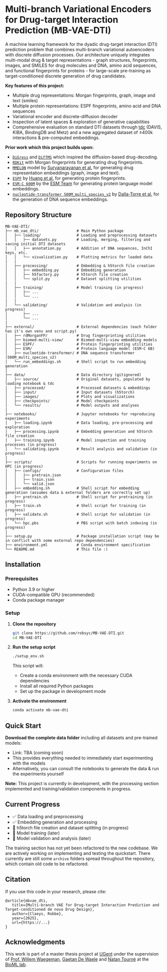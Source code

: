 # Multi-branch Variational Encoders for Drug-target Interaction Prediction (MB-VAE-DTI)

A machine learning framework for the dyadic drug-target interaction (DTI) prediction problem that combines multi-branch variational autoencoders with discrete diffusion processes. Our architecture uniquely integrates multi-modal drug & target representations - graph structures, fingerprints, images, and SMILES for drug molecules and DNA, amino acid sequences, and functional fingerprints for proteins - for large-scale pre-training as target-conditioned discrete generation of drug candidates.

**Key features of this project:**
- Multiple drug representations: Morgan fingerprints, graph, image and text (smiles)
- Multiple protein representations: ESPF fingerprints, amino acid and DNA sequences
- Variational encoder and discrete-diffusion decoder
- Inspection of latent spaces & exploration of generative capabilities
- Comprehensive evaluation on standard DTI datasets through [tdc](https://tdcommons.ai/) (DAVIS, KIBA, BindingDB and Metz) and a new aggregated dataset of ±400k interactions & pre-computed embeddings.

**Prior work which this project builds upon:**
- [`DiGress`](https://github.com/cvignac/DiGress) and [`DiffMS`](https://github.com/coleygroup/DiffMS) which inspired the diffusion-based drug-decoding.
- [`RDKit`](https://www.rdkit.org/) with Morgan fingerprints for generating drug fingerprints.
- [`MMELON`](https://github.com/BiomedSciAI/biomed-multi-view) model by [Suryanarayanan et al.](https://arxiv.org/abs/2410.19704) for generating drug representation embeddings (graph, image and text).
- [`ESPF`](https://github.com/kexinhuang12345/ESPF) by [Huang et al.](https://static1.squarespace.com/static/58f7aae1e6f2e1a0f9a56616/t/5e370e2d12092f15876d5753/1580666413389/paper.pdf) for generating protein fingerprints.
- [`ESM-C 600M`](https://github.com/evolutionaryscale/esm) by the [ESM Team](https://evolutionaryscale.ai/blog/esm-cambrian) for generating protein language model embeddings.
- [`nucleotide-transformer 500M_multi_species_v2`](https://github.com/instadeepai/nucleotide-transformer) by [Dalla-Torre et al.](https://www.biorxiv.org/content/10.1101/2023.01.11.523679v2) for the generation of DNA sequence embeddings.

## Repository Structure

```
MB-VAE-DTI/
├── mb_vae_dti/                 # Main Python package
│   ├── loading/                # Loading and preprocessing datasets
│   │   ├── datasets.py         # Loading, merging, filtering and saving initial DTI datasets
│   │   ├── annotation.py       # Addition of DNA sequences, InChI keys, etc.
│   │   └── visualization.py    # Plotting metrics for loaded data
|   | 
│   ├── processing/             # Embedding & h5torch file creation
│   │   ├── embedding.py        # Embedding generation
│   │   ├── h5factory.py        # h5torch file creation
│   │   └── split.py            # Dataset splitting utilities
|   |
│   ├── training/               # Model training (in progress)
│   │   ├── ...
│   │   └── ...
|   |
│   └── validating/             # Validation and analysis (in progress)
│       ├── ...
│       └── ...
|
├── external/                   # External dependencies (each folder has it's own venv and script.py)
│   ├── rdMorganFP/             # Drug fingerprinting utilities
│   ├── biomed-multi-view/      # Biomed-multi-view embedding models
│   ├── ESPF/                   # Protein fingerprinting utilities
│   ├── ESM/                    # Protein language model (ESM-C 6B)
│   ├── nucleotide-transformer/ # DNA sequence transformer (500M_multi_species_v2)
│   └── run_embeddings.sh       # Shell script to run embedding generation
|
├── data/                       # Data directory (gitignored)
│   ├── source/                 # Original datasets, populated by loading notebook & tdc
│   ├── processed/              # Processed datasets & embeddings
│   ├── input/                  # Input datasets (h5torch)
│   ├── images/                 # Plots and visualizations
│   ├── checkpoints/            # Model checkpoints
│   └── results/                # Model outputs and analyses
|
├── notebooks/                  # Jupyter notebooks for reproducing experiments
│   ├── loading.ipynb           # Data loading, pre-processing and exploration
│   ├── processing.ipynb        # Embedding generation and h5torch file creation
│   ├── training.ipynb          # Model inspection and training processes (in progress)
│   └── validating.ipynb        # Result analysis and validation (in progress)
|
├── scripts/                    # Scripts for running experiments on HPC (in progress)
│   ├── configs/                # Configuration files
│   │   ├── pretrain.json
│   │   ├── train.json
│   │   └── valid.json
│   ├── embedding.sh            # Shell script for embedding generation (assumes data & external folders are correctly set up)
│   ├── pretrain.sh             # Shell script for pretraining (in progress)
│   ├── train.sh                # Shell script for training (in progress)
│   ├── validate.sh             # Shell script for validation (in progress)
│   └── hpc.pbs                 # PBS script with batch indexing (in progress)
|
├── setup.py                    # Package installation script (may be in conflict with some external repo dependencies)
├── environment.yml             # Conda environment specification
└── README.md                   # This file :)
```

## Installation

### Prerequisites

- Python 3.9 or higher
- CUDA-compatible GPU (recommended)
- Conda package manager

### Setup

1. **Clone the repository**
   ```bash
   git clone https://github.com/robsyc/MB-VAE-DTI.git
   cd MB-VAE-DTI
   ```

2. **Run the setup script**
   ```bash
   ./setup_env.sh
   ```
   This script will:
   - Create a conda environment with the necessary CUDA dependencies
   - Install all required Python packages
   - Set up the package in development mode

3. **Activate the environment**
   ```bash
   conda activate mb-vae-dti
   ```

## Quick Start

**Download the complete data folder** including all datasets and pre-trained models:
   - Link: TBA (coming soon)
   - This provides everything needed to immediately start experimenting with the models
   - Alternatively, you can consult the notebooks to generate the data & run the experiments yourself

**Note:** This project is currently in development, with the processing section implemented and training/validation components in progress.

## Current Progress

- ✅ Data loading and preprocessing
- ✅ Embedding generation and processing
- 🔄 h5torch file creation and dataset splitting (in progress)
- 🔄 Model training (later)
- 🔄 Model validation and analysis (later)

The training section has not yet been refactored to the new codebase. We are actively working on implementing and testing the quickstart. There currently are still some `archive` folders spread throughout the repository, which contain old code to be refactored.

## Citation

If you use this code in your research, please cite:

```
@article{mbvae_dti,
   title={Multi-branch VAE for Drug-target Interaction Prediction and Target-conditioned de novo Drug Design},
   author={Claeys, Robbe},
   year={2025},
   url={https://...}
}
```

## Acknowledgments

This work is part of a master thesis project at [UGent](https://www.ugent.be/en) under the supervision of [Prof. Willem Waegeman](https://www.ugent.be/dass/en/research/waegeman), [Gaetan De Waele](https://github.com/gdewael) and [Natan Tourné](https://willemwaegeman.github.io/bioml/members/natan-tourne.html) at the [BioML lab](https://willemwaegeman.github.io/bioml/).